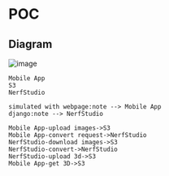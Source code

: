 # POC

## Diagram

![image](https://user-images.githubusercontent.com/2309907/206215878-a8fc6f85-7645-4c54-b36f-6a4056b40a32.png)

```
Mobile App
S3
NerfStudio

simulated with webpage:note --> Mobile App
django:note --> NerfStudio

Mobile App-upload images->S3
Mobile App-convert request->NerfStudio
NerfStudio-download images->S3
NerfStudio-convert->NerfStudio
NerfStudio-upload 3d->S3
Mobile App-get 3D->S3
```
